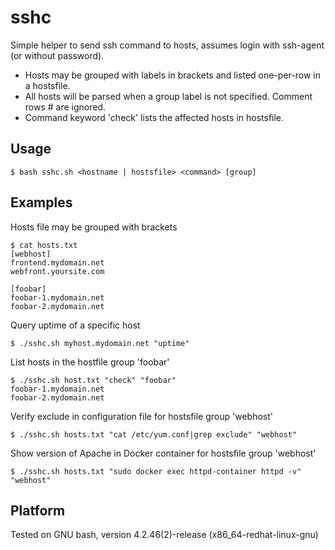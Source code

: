 # sshc
Simple helper to send ssh command to hosts, assumes login with ssh-agent (or without password).

* Hosts may be grouped with labels in brackets and listed one-per-row in a hostsfile.
* All hosts will be parsed when a group label is not specified. Comment rows # are ignored.
* Command keyword 'check' lists the affected hosts in hostsfile.

## Usage
```
$ bash sshc.sh <hostname | hostsfile> <command> [group]
```

## Examples
Hosts file may be grouped with brackets

```
$ cat hosts.txt
[webhost]
frontend.mydomain.net
webfront.yoursite.com

[foobar]
foobar-1.mydomain.net
foobar-2.mydomain.net
```
Query uptime of a specific host

```
$ ./sshc.sh myhost.mydomain.net "uptime"
```
List hosts in the hostfile group 'foobar'

```
$ ./sshc.sh host.txt "check" "foobar"
foobar-1.mydomain.net
foobar-2.mydomain.net
```
Verify exclude in configuration file for hostsfile group 'webhost'

```
$ ./sshc.sh hosts.txt "cat /etc/yum.conf|grep exclude" "webhost"
```

Show version of Apache in Docker container for hostsfile group 'webhost'

```
$ ./sshc.sh hosts.txt "sudo docker exec httpd-container httpd -v" "webhost"
```

## Platform
Tested on GNU bash, version 4.2.46(2)-release (x86_64-redhat-linux-gnu)
